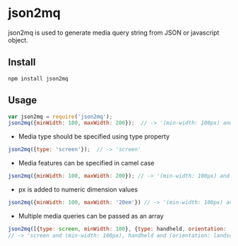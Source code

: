 # json2mq

json2mq is used to generate media query string from JSON or javascript object.

## Install
    npm install json2mq
    
## Usage
```javascript
var json2mq = require('json2mq');
json2mq({minWidth: 100, maxWidth: 200});  // -> '(min-width: 100px) and (max-width: 200px)'
```
* Media type should be specified using type property
```javascript
json2mq({type: 'screen'});  // -> 'screen'
```
* Media features can be specified in camel case
```javascript
json2mq({minWidth: 100, maxWidth: 200}); // -> '(min-width: 100px) and (max-width: 200px)'
```
* px is added to numeric dimension values
```javascript
json2mq({minWidth: 100, maxWidth: '20em'}) // -> '(min-width: 100px) and (max-width: 20em)'
```
* Multiple media queries can be passed as an array
```javascript
json2mq([{type: screen, minWidth: 100}, {type: handheld, orientation: 'landscape'}]); 
// -> 'screen and (min-width: 100px), handheld and (orientation: landscape)'
```



